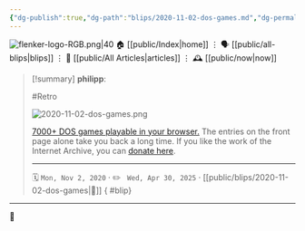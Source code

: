 ```yaml
---
{"dg-publish":true,"dg-path":"blips/2020-11-02-dos-games.md","dg-permalink":"2020/11/02/dos-games/","permalink":"/2020/11/02/dos-games/","title":"philipp @ 2020-11-02"}
---
```



<div class="transclusion internal-embed is-loaded"><div class="markdown-embed">




![flenker-logo-RGB.png|40](/img/user/attachments/flenker-logo-RGB.png)
🏠 [[public/Index\|home]]  ⋮ 🗣️ [[public/all-blips\|blips]] ⋮  📝 [[public/All Articles\|articles]]  ⋮ 🕰️ [[public/now\|now]]


</div></div>


> [!summary] **philipp**:
>
> #Retro
>
> ![2020-11-02-dos-games.png](/img/user/attachments/2020-11-02-dos-games.png)
>
> [7000+ DOS games playable in your browser.](https://archive.org/details/softwarelibrary_msdos_games?&sort=-downloads&page=1)
> The entries on the front page alone take you back a long time. If you like the work of the Internet Archive, you can [donate here](https://archive.org/donate/).
> - - -
>
> 🗓️ <code>Mon, Nov 2, 2020</code>  · ✏️ <code> Wed, Apr 30, 2025</code>  · [[public/blips/2020-11-02-dos-games\|🔗]]
{ #blip}


- - -

 👾
